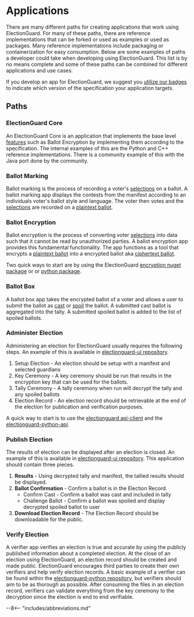 # Applications

There are many different paths for creating applications that work using ElectionGuard. For many of these paths, there are reference implementations that can be forked or used as examples or used as packages. Many reference implementations include packaging or containerization for easy consumption. Below are some examples of paths a developer could take when developing using ElectionGuard. This list is by no means complete and some of these paths can be combined for different applications and use cases. 

If you develop an app for ElectionGuard, we suggest you [utilize our badges][badges] to indicate which version of the specification your application targets. 

## Paths

### ElectionGuard Core

An ElectionGuard Core is an application that implements the base level [features] such as Ballot Encryption by implementing them according to the specification. The internal examples of this are the Python and C++ reference implementations. There is a community example of this with the Java port done by the community. 

### Ballot Marking

Ballot marking is the process of recording a voter's [selections] on a ballot. A ballot marking app displays the contests from the manifest according to an individuals voter's ballot style and language. The voter then votes and the [selections] are recorded on a [plaintext ballot][plaintext-ballot]. 

### Ballot Encryption

Ballot encryption is the process of converting voter [selections] into data such that it cannot be read by unauthorized parties. A ballot encryption app provides this fundamental functionality. The app functions as a tool that encrypts a [plaintext ballot][plaintext-ballot] into a encrypted ballot aka [ciphertext ballot][ciphertext-ballot]. 

Two quick ways to start are by using the ElectionGuard [encryption nuget package][encryption nuget package] or or [python package][python package].

### Ballot Box

A ballot box app takes the encrypted ballot of a voter and allows a user to submit the ballot as [cast][cast-ballot] or [spoil][spoiled-ballot] the ballot. A submitted cast ballot is aggregated into the tally. A submitted spoiled ballot is added to the list of spoiled ballots. 

### Administer Election

Administering an election for ElectionGuard usually requires the following steps. An example of this is available in [electionguard-ui repository][admin app].

1. Setup Election - An election should be setup with a manifest and selected guardians
2. Key Ceremony - A key ceremony should be run that results in the encryption key that can be used for the ballots.
3. Tally Ceremony - A tally ceremony when run will decrypt the tally and any spoiled ballots
4. Election Record - An election record should be retrievable at the end of the election for publication and verification purposes. 

A quick way to start is to use the [electionguard api-client][api client] and the [electionguard-python-api][api].

### Publish Election

The results of election can be displayed after an election is closed. An example of this is available in [electionguard-ui repository][result app]. This application should contain three pieces. 

1. **Results** - Using decrypted tally and manifest, the tallied results should be displayed. 
2. **Ballot Confirmation** - Confirm a ballot is in the Election Record.
    - Confirm Cast - Confirm a ballot was cast and included in tally
    - Challenge Ballot - Confirm a ballot was spoiled and display decrypted spoiled ballot to user
3. **Download Election Record** - The Election Record should be downloadable for the public. 

### Verify Election

A verifier app verifies an election is true and accurate by using the publicly published information about a completed election. At the close of an election using ElectionGuard, an election record should be created and made public. ElectionGuard encourages third parties to create their own verifiers and help verify election records. A basic example of a verifier can be found within the [electionguard-python repository][verifier], but  verifiers should aim to be as thorough as possible. After consuming the files in an election record, verifiers can validate everything from the key ceremony to the decryption since the election is end to end verifiable. 

<!--Links-->
[selections]: ../../overview/Glossary/#selection
[plaintext-ballot]: ../../overview/Glossary/#plaintext-ballot
[ciphertext-ballot]: ../../overview/Glossary/#ciphertext-ballot
[cast-ballot]: ../../overview/Glossary/#cast-ballot
[spoiled-ballot]: ../../overview/Glossary/#spoiled-ballot
[badges]: ../Badges
[features]: ../../overview/Features
[admin app]: https://github.com/microsoft/electionguard-ui/tree/main/packages/admin-app
[result app ]: https://github.com/microsoft/electionguard-ui/tree/main/packages/result-app
[api client]: https://github.com/microsoft/electionguard-ui/tree/main/packages/api-client
[api]:https://github.com/microsoft/electionguard-api-python
[election record]: Election_Record.md
[verifier]: https://github.com/microsoft/electionguard-python/tree/main/src/electionguard_verify
[encryption nuget package]: https://www.nuget.org/packages/ElectionGuard.Encryption/
[python package]: https://pypi.org/project/electionguard/

--8<-- "includes/abbreviations.md"